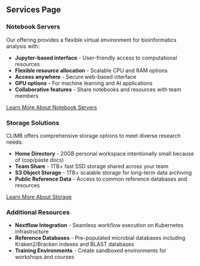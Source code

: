 ## Services Page

### Notebook Servers
Our offering provides a flexible virtual environment for bioinformatics analysis with:

- **Jupyter-based interface** - User-friendly access to computational resources
- **Flexible resource allocation** - Scalable CPU and RAM options
- **Access anywhere** - Secure web-based interface
- **GPU options** - For machine learning and AI applications
- **Collaborative features** - Share notebooks and resources with team members

[Learn More About Notebook Servers](#)

### Storage Solutions
CLIMB offers comprehensive storage options to meet diverse research needs:

- **Home Directory** - 20GB personal workspace intentionally small because of (cop/paste docs)
- **Team Share** - 1TB+ fast SSD storage shared across your team
- **S3 Object Storage** - 1TB+ scalable storage for long-term data archiving
- **Public Reference Data** - Access to common reference databases and resources

[Learn More About Storage](#)

### Additional Resources
- **Nextflow Integration** - Seamless workflow execution on Kubernetes infrastructure
- **Reference Databases** - Pre-populated microbial databases including Kraken2/Bracken indexes and BLAST databases
- **Training Environments** - Create sandboxed environments for workshops and courses


